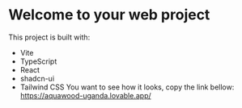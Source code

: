 # Welcome to your web project
This project is built with:

- Vite
- TypeScript
- React
- shadcn-ui
- Tailwind CSS
You want to see how it looks, copy the link bellow:
https://aquawood-uganda.lovable.app/
